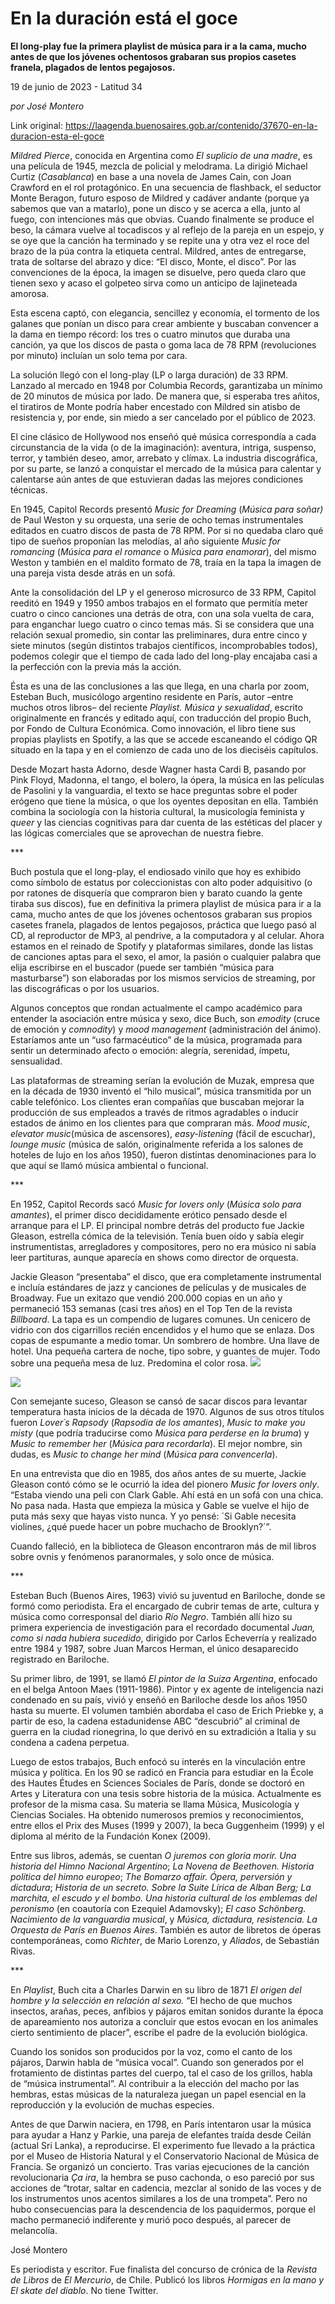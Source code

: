 # En la duración está el goce

**El long-play fue la primera playlist de música para ir a la cama, mucho antes de que los jóvenes ochentosos grabaran sus propios casetes franela, plagados de lentos pegajosos.**

19 de junio de 2023 - Latitud 34

_por José Montero_

Link original: https://laagenda.buenosaires.gob.ar/contenido/37670-en-la-duracion-esta-el-goce



*Mildred Pierce*, conocida en Argentina como *El suplicio de una madre*, es una película de 1945, mezcla de policial y melodrama. La dirigió Michael Curtiz (*Casablanca*) en base a una novela de James Cain, con Joan Crawford en el rol protagónico. En una secuencia de flashback, el seductor Monte Beragon, futuro esposo de Mildred y cadáver andante (porque ya sabemos que van a matarlo), pone un disco y se acerca a ella, junto al fuego, con intenciones más que obvias. Cuando finalmente se produce el beso, la cámara vuelve al tocadiscos y al reflejo de la pareja en un espejo, y se oye que la canción ha terminado y se repite una y otra vez el roce del brazo de la púa contra la etiqueta central. Mildred, antes de entregarse, trata de soltarse del abrazo y dice: “El disco, Monte, el disco”. Por las convenciones de la época, la imagen se disuelve, pero queda claro que tienen sexo y acaso el golpeteo sirva como un anticipo de lajineteada amorosa.




Esta escena captó, con elegancia, sencillez y economía, el tormento de los galanes que ponían un disco para crear ambiente y buscaban convencer a la dama en tiempo récord: los tres o cuatro minutos que duraba una canción, ya que los discos de pasta o goma laca de 78 RPM (revoluciones por minuto) incluían un solo tema por cara.




La solución llegó con el long-play (LP o larga duración) de 33 RPM. Lanzado al mercado en 1948 por Columbia Records, garantizaba un mínimo de 20 minutos de música por lado. De manera que, si esperaba tres añitos, el tiratiros de Monte podría haber encestado con Mildred sin atisbo de resistencia y, por ende, sin miedo a ser cancelado por el público de 2023.




El cine clásico de Hollywood nos enseñó qué música correspondía a cada circunstancia de la vida (o de la imaginación): aventura, intriga, suspenso, terror, y también deseo, amor, arrebato y clímax. La industria discográfica, por su parte, se lanzó a conquistar el mercado de la música para calentar y calentarse aún antes de que estuvieran dadas las mejores condiciones técnicas.




En 1945, Capitol Records presentó *Music for Dreaming* (*Música para soñar)* de Paul Weston y su orquesta, una serie de ocho temas instrumentales editados en cuatro discos de pasta de 78 RPM. Por si no quedaba claro qué tipo de sueños proponían las melodías, al año siguiente *Music for romancing* (*Música para el romance* o *Música para enamorar*), del mismo Weston y también en el maldito formato de 78, traía en la tapa la imagen de una pareja vista desde atrás en un sofá.




Ante la consolidación del LP y el generoso microsurco de 33 RPM, Capitol reeditó en 1949 y 1950 ambos trabajos en el formato que permitía meter cuatro o cinco canciones una detrás de otra, con una sola vuelta de cara, para enganchar luego cuatro o cinco temas más. Si se considera que una relación sexual promedio, sin contar las preliminares, dura entre cinco y siete minutos (según distintos trabajos científicos, incomprobables todos), podemos colegir que el tiempo de cada lado del long-play encajaba casi a la perfección con la previa más la acción.




Ésta es una de las conclusiones a las que llega, en una charla por zoom, Esteban Buch, musicólogo argentino residente en París, autor –entre muchos otros libros– del reciente *Playlist. Música y sexualidad*, escrito originalmente en francés y editado aquí, con traducción del propio Buch, por Fondo de Cultura Económica. Como innovación, el libro tiene sus propias playlists en Spotify, a las que se accede escaneando el código QR situado en la tapa y en el comienzo de cada uno de los dieciséis capítulos.




Desde Mozart hasta Adorno, desde Wagner hasta Cardi B, pasando por Pink Floyd, Madonna, el tango, el bolero, la ópera, la música en las películas de Pasolini y la vanguardia, el texto se hace preguntas sobre el poder erógeno que tiene la música, o que los oyentes depositan en ella. También combina la sociología con la historia cultural, la musicología feminista y *queer* y las ciencias cognitivas para dar cuenta de las estéticas del placer y las lógicas comerciales que se aprovechan de nuestra fiebre.




\*\*\*




Buch postula que el long-play, el endiosado vinilo que hoy es exhibido como símbolo de estatus por coleccionistas con alto poder adquisitivo (o por ratones de disquería que compraron bien y barato cuando la gente tiraba sus discos), fue en definitiva la primera playlist de música para ir a la cama, mucho antes de que los jóvenes ochentosos grabaran sus propios casetes franela, plagados de lentos pegajosos, práctica que luego pasó al CD, al reproductor de MP3, al pendrive, a la computadora y al celular. Ahora estamos en el reinado de Spotify y plataformas similares, donde las listas de canciones aptas para el sexo, el amor, la pasión o cualquier palabra que elija escribirse en el buscador (puede ser también “música para masturbarse”) son elaboradas por los mismos servicios de streaming, por las discográficas o por los usuarios.




Algunos conceptos que rondan actualmente el campo académico para entender la asociación entre música y sexo, dice Buch, son *emodity* (cruce de emoción y *comnodity*) y *mood management* (administración del ánimo). Estaríamos ante un “uso farmacéutico” de la música, programada para sentir un determinado afecto o emoción: alegría, serenidad, ímpetu, sensualidad.




Las plataformas de streaming serían la evolución de Muzak, empresa que en la década de 1930 inventó el “hilo musical”, música transmitida por un cable telefónico. Los clientes eran compañías que buscaban mejorar la producción de sus empleados a través de ritmos agradables o inducir estados de ánimo en los clientes para que compraran más. *Mood music*, *elevator music*(música de ascensores), *easy-listening* (fácil de escuchar), *lounge music* (música de salón, originalmente referida a los salones de hoteles de lujo en los años 1950), fueron distintas denominaciones para lo que aquí se llamó música ambiental o funcional.




\*\*\*




En 1952, Capitol Records sacó *Music for lovers only* (*Música solo para amantes*), el primer disco decididamente erótico pensado desde el arranque para el LP. El principal nombre detrás del producto fue Jackie Gleason, estrella cómica de la televisión. Tenía buen oído y sabía elegir instrumentistas, arregladores y compositores, pero no era músico ni sabía leer partituras, aunque aparecía en shows como director de orquesta.




 Jackie Gleason “presentaba” el disco, que era completamente instrumental e incluía estándares de jazz y canciones de películas y de musicales de Broadway. Fue un exitazo que vendió 200.000 copias en un año y permaneció 153 semanas (casi tres años) en el Top Ten de la revista *Billboard*. La tapa es un compendio de lugares comunes. Un cenicero de vidrio con dos cigarrillos recién encendidos y el humo que se enlaza. Dos copas de espumante a medio tomar. Un sombrero de hombre. Una llave de hotel. Una pequeña cartera de noche, tipo sobre, y guantes de mujer. Todo sobre una pequeña mesa de luz. Predomina el color rosa.
![](https://cdn.feater.me/files/images/1293838/375eda83-df8b-4bdd-ae4c-aabd7948bb62.jpg)




![](https://cdn.feater.me/files/images/1293841/ce87b2f2-5630-44a1-8cca-0c12a9a4a4ab.jpg)




Con semejante suceso, Gleason se cansó de sacar discos para levantar temperatura hasta inicios de la década de 1970. Algunos de sus otros títulos fueron *Lover´s Rapsody* (*Rapsodia de los amantes*), *Music to make you misty* (que podría traducirse como *Música para perderse en la bruma*) y *Music to remember her* (*Música para recordarla*). El mejor nombre, sin dudas, es *Music to change her mind* (*Música para convencerla*).




En una entrevista que dio en 1985, dos años antes de su muerte, Jackie Gleason contó cómo se le ocurrió la idea del pionero *Music for lovers only*. “Estaba viendo una peli con Clark Gable. Ahí está en un sofá con una chica. No pasa nada. Hasta que empieza la música y Gable se vuelve el hijo de puta más sexy que hayas visto nunca. Y yo pensé: ´Si Gable necesita violines, ¿qué puede hacer un pobre muchacho de Brooklyn?´”.




Cuando falleció, en la biblioteca de Gleason encontraron más de mil libros sobre ovnis y fenómenos paranormales, y solo once de música.




\*\*\*




Esteban Buch (Buenos Aires, 1963) vivió su juventud en Bariloche, donde se formó como periodista. Era el encargado de cubrir temas de arte, cultura y música como corresponsal del diario *Río Negro*. También allí hizo su primera experiencia de investigación para el recordado documental *Juan, como si nada hubiera sucedido*, dirigido por Carlos Echeverría y realizado entre 1984 y 1987, sobre Juan Marcos Herman, el único desaparecido registrado en Bariloche.




Su primer libro, de 1991, se llamó *El pintor de la Suiza Argentina*, enfocado en el belga Antoon Maes (1911-1986). Pintor y ex agente de inteligencia nazi condenado en su país, vivió y enseñó en Bariloche desde los años 1950 hasta su muerte. El volumen también abordaba el caso de Erich Priebke y, a partir de eso, la cadena estadunidense ABC “descubrió” al criminal de guerra en la ciudad rionegrina, lo que derivó en su extradición a Italia y su condena a cadena perpetua.




Luego de estos trabajos, Buch enfocó su interés en la vinculación entre música y política. En los 90 se radicó en Francia para estudiar en la École des Hautes Études en Sciences Sociales de París, donde se doctoró en Artes y Literatura con una tesis sobre historia de la música. Actualmente es profesor de la misma casa. Su materia se llama Música, Musicología y Ciencias Sociales. Ha obtenido numerosos premios y reconocimientos, entre ellos el Prix des Muses (1999 y 2007), la beca Guggenheim (1999) y el diploma al mérito de la Fundación Konex (2009).




Entre sus libros, además, se cuentan *O juremos con gloria morir. Una historia del Himno Nacional Argentino*; *La Novena de Beethoven. Historia política del himno europeo*; *The Bomarzo affair. Ópera, perversión y dictadura*; *Historia de un secreto. Sobre la Suite Lírica de Alban Berg;* *La marchita, el escudo y el bombo. Una historia cultural de los emblemas del peronismo* (en coautoría con Ezequiel Adamovsky); *El caso Schönberg. Nacimiento de la vanguardia musical*, y *Música, dictadura, resistencia. La Orquesta de París en Buenos Aires*. También es autor de libretos de óperas contemporáneas, como *Richter*, de Mario Lorenzo, y *Aliados*, de Sebastián Rivas.




\*\*\*




En *Playlist*, Buch cita a Charles Darwin en su libro de 1871 *El origen del hombre y la selección en relación al sexo.* “El hecho de que muchos insectos, arañas, peces, anfibios y pájaros emitan sonidos durante la época de apareamiento nos autoriza a concluir que estos evocan en los animales cierto sentimiento de placer”, escribe el padre de la evolución biológica.




Cuando los sonidos son producidos por la voz, como el canto de los pájaros, Darwin habla de “música vocal”. Cuando son generados por el frotamiento de distintas partes del cuerpo, tal el caso de los grillos, habla de “música instrumental”. Al contribuir a la elección del macho por las hembras, estas músicas de la naturaleza juegan un papel esencial en la reproducción y la evolución de muchas especies.




Antes de que Darwin naciera, en 1798, en París intentaron usar la música para ayudar a Hanz y Parkie, una pareja de elefantes traída desde Ceilán (actual Sri Lanka), a reproducirse. El experimento fue llevado a la práctica por el Museo de Historia Natural y el Conservatorio Nacional de Música de Francia. Se organizó un concierto. Tras varias ejecuciones de la canción revolucionaria *Ça ira*, la hembra se puso cachonda, o eso pareció por sus acciones de “trotar, saltar en cadencia, mezclar al sonido de las voces y de los instrumentos unos acentos similares a los de una trompeta”. Pero no hubo consecuencias para la descendencia de los paquidermos, porque el macho permaneció indiferente y murió poco después, al parecer de melancolía.




José Montero




Es periodista y escritor. Fue finalista del concurso de crónica de la *Revista de Libros* de *El Mercurio*, de Chile. Publicó los libros *Hormigas en la mano y El skate del diablo*. No tiene Twitter.



